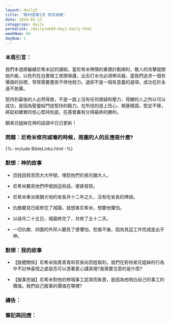 ```yaml
---
layout: daily2
title: "第69週第1天 修完城墻"
date: 2019-05-13
categories: daily
permalink: /daily/wk69-day1-daily.html
weekNum: 69
dayNum: 1
---
```

### 本周引言：
我們本週將繼續尼希米記的讀經。當尼希米帶領的重建計劃順利，敵人的攻擊就開始升級，以色列在白晝做工夜間保護，出去打水也必須帶兵器。當我們追求一個有價值的目標，常常需要晝夜不停地努力，退卻不是一個有意義的選項，成功在於永遠不放棄。

堅持到最後的人必然得救，不是一路上沒有任何懷疑和壓力，得勝的人之所以可以成功，是因為聖靈給門徒堅持的毅力。在所信的道上恆心，根基穩固，堅定不移，將起初確實的信心堅持到底，在基督裏有分得最終的勝利。

願弟兄姐妹在神的話語中日日更新！

### 問題：尼希米修完城墻的時候，周圍的人的反應是什麼?
 
{%- include BibleLinks.html -%}

### 默想：神的故事
+ 百姓因貧苦而大大呼號，埋怨他們的弟兄猶大人。

+ 尼希米聽見他們呼號說這些話，便甚發怒。

+ 尼希米奉派做猶大地的省長共十二年之久，沒有吃省長的俸祿。

+ 仇敵聽見已經修完了城牆，就想害尼希米，想要他懼怕。

+ 以祿月二十五日，城牆修完了，共修了五十二天。

+ 一切仇敵、四圍的外邦人聽見了便懼怕，愁眉不展，因為見這工作完成是出乎神。

### 默想：我的故事
+ 【肢體關係】尼希米指責貴胄和官長向百姓取利。我們在對待弟兄姐妹的行為中不討神喜悅之處是否可以憑著愛心講真理?我需要注意的是什麼?

+ 【服事忠誠】尼希米對他的修城事工認真而負責，是因為他明白自己的事工的價值。我們自己服事的價值在哪裡?

### 禱告：

### 筆記與回應：
